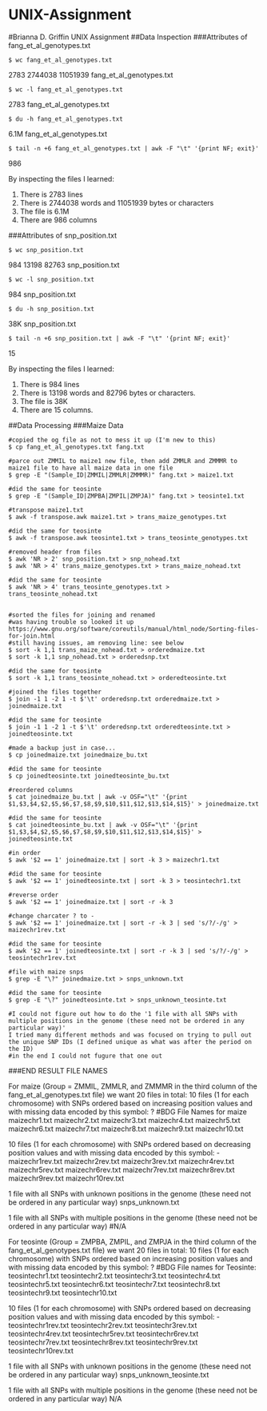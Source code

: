 # UNIX-Assignment
#Brianna D. Griffin UNIX Assignment 
##Data Inspection 
###Attributes of fang_et_al_genotypes.txt


```
$ wc fang_et_al_genotypes.txt
```
2783  2744038 11051939 fang_et_al_genotypes.txt
```
$ wc -l fang_et_al_genotypes.txt
```
2783 fang_et_al_genotypes.txt
```
$ du -h fang_et_al_genotypes.txt
```
6.1M	fang_et_al_genotypes.txt
```
$ tail -n +6 fang_et_al_genotypes.txt | awk -F "\t" '{print NF; exit}'
```
986

By inspecting the files I learned:
 1. There is 2783 lines
 2. There is 2744038 words and 11051939 bytes or characters
 3. The file is 6.1M 
 4. There are 986 columns 


###Attributes of snp_position.txt

```
$ wc snp_position.txt
```
984 13198 82763 snp_position.txt
```
$ wc -l snp_position.txt
```
984 snp_position.txt 
```
$ du -h snp_position.txt
```
38K	snp_position.txt
```
$ tail -n +6 snp_position.txt | awk -F "\t" '{print NF; exit}'
```
15

By inspecting the files I learned:
 1. There is 984 lines 
 2. There is 13198 words and 82796 bytes or characters. 
 3. The file is 38K
 4. There are 15 columns. 

##Data Processing 
###Maize Data 

```
#copied the og file as not to mess it up (I'm new to this)
$ cp fang_et_al_genotypes.txt fang.txt

#parce out ZMMIL to maize1 new file, then add ZMMLR and ZMMMR to maize1 file to have all maize data in one file
$ grep -E "(Sample_ID|ZMMIL|ZMMLR|ZMMMR)" fang.txt > maize1.txt 

#did the same for teosinte
$ grep -E "(Sample_ID|ZMPBA|ZMPIL|ZMPJA)" fang.txt > teosinte1.txt

#transpose maize1.txt
$ awk -f transpose.awk maize1.txt > trans_maize_genotypes.txt

#did the same for teosinte
$ awk -f transpose.awk teosinte1.txt > trans_teosinte_genotypes.txt

#removed header from files
$ awk 'NR > 2' snp_position.txt > snp_nohead.txt
$ awk 'NR > 4' trans_maize_genotypes.txt > trans_maize_nohead.txt

#did the same for teosinte
$ awk 'NR > 4' trans_teosinte_genotypes.txt > trans_teosinte_nohead.txt


#sorted the files for joining and renamed 
#was having trouble so looked it up https://www.gnu.org/software/coreutils/manual/html_node/Sorting-files-for-join.html
#still having issues, am removing line: see below
$ sort -k 1,1 trans_maize_nohead.txt > orderedmaize.txt
$ sort -k 1,1 snp_nohead.txt > orderedsnp.txt

#did the same for teosinte
$ sort -k 1,1 trans_teosinte_nohead.txt > orderedteosinte.txt

#joined the files together 
$ join -1 1 -2 1 -t $'\t' orderedsnp.txt orderedmaize.txt > joinedmaize.txt

#did the same for teosinte
$ join -1 1 -2 1 -t $'\t' orderedsnp.txt orderedteosinte.txt > joinedteosinte.txt
 
#made a backup just in case...
$ cp joinedmaize.txt joinedmaize_bu.txt

#did the same for teosinte
$ cp joinedteosinte.txt joinedteosinte_bu.txt

#reordered columns 
$ cat joinedmaize_bu.txt | awk -v OSF="\t" '{print $1,$3,$4,$2,$5,$6,$7,$8,$9,$10,$11,$12,$13,$14,$15}' > joinedmaize.txt

#did the same for teosinte
$ cat joinedteosinte_bu.txt | awk -v OSF="\t" '{print $1,$3,$4,$2,$5,$6,$7,$8,$9,$10,$11,$12,$13,$14,$15}' > joinedteosinte.txt

#in order
$ awk '$2 == 1' joinedmaize.txt | sort -k 3 > maizechr1.txt

#did the same for teosinte
$ awk '$2 == 1' joinedteosinte.txt | sort -k 3 > teosintechr1.txt

#reverse order
$ awk '$2 == 1' joinedmaize.txt | sort -r -k 3 

#change charcater ? to - 
$ awk '$2 == 1' joinedmaize.txt | sort -r -k 3 | sed 's/?/-/g' > maizechr1rev.txt

#did the same for teosinte
$ awk '$2 == 1' joinedteosinte.txt | sort -r -k 3 | sed 's/?/-/g' > teosintechr1rev.txt

#file with maize snps
$ grep -E "\?" joinedmaize.txt > snps_unknown.txt

#did the same for teosinte
$ grep -E "\?" joinedteosinte.txt > snps_unknown_teosinte.txt

```

```
#I could not figure out how to do the '1 file with all SNPs with multiple positions in the genome (these need not be ordered in any particular way)'
I tried many different methods and was focused on trying to pull out the unique SNP IDs (I defined unique as what was after the period on the ID)
#in the end I could not fugure that one out
```

###END RESULT FILE NAMES 

For maize (Group = ZMMIL, ZMMLR, and ZMMMR in the third column of the fang_et_al_genotypes.txt file) we want 20 files in total:
 10 files (1 for each chromosome) with SNPs ordered based on increasing position values and with missing data encoded by this symbol: ?
#BDG File Names for maize
 maizechr1.txt
 maizechr2.txt
 maizechr3.txt
 maizechr4.txt
 maizechr5.txt
 maizechr6.txt
 maizechr7.txt
 maizechr8.txt
 maizechr9.txt
 maizechr10.txt
 
10 files (1 for each chromosome) with SNPs ordered based on decreasing position values and with missing data encoded by this symbol: -
 maizechr1rev.txt
 maizechr2rev.txt
 maizechr3rev.txt
 maizechr4rev.txt
 maizechr5rev.txt
 maizechr6rev.txt
 maizechr7rev.txt
 maizechr8rev.txt
 maizechr9rev.txt
 maizechr10rev.txt
 
1 file with all SNPs with unknown positions in the genome (these need not be ordered in any particular way)
snps_unknown.txt

1 file with all SNPs with multiple positions in the genome (these need not be ordered in any particular way)
#N/A

For teosinte (Group = ZMPBA, ZMPIL, and ZMPJA in the third column of the fang_et_al_genotypes.txt file) we want 20 files in total:
10 files (1 for each chromosome) with SNPs ordered based on increasing position values and with missing data encoded by this symbol: ?
#BDG File names for Teosinte:
 teosintechr1.txt
 teosintechr2.txt
 teosintechr3.txt
 teosintechr4.txt
 teosintechr5.txt
 teosintechr6.txt
 teosintechr7.txt
 teosintechr8.txt
 teosintechr9.txt
 teosintechr10.txt
 
10 files (1 for each chromosome) with SNPs ordered based on decreasing position values and with missing data encoded by this symbol: -
 teosintechr1rev.txt
 teosintechr2rev.txt
 teosintechr3rev.txt
 teosintechr4rev.txt
 teosintechr5rev.txt
 teosintechr6rev.txt
 teosintechr7rev.txt
 teosintechr8rev.txt
 teosintechr9rev.txt
 teosintechr10rev.txt
 
1 file with all SNPs with unknown positions in the genome (these need not be ordered in any particular way)
 snps_unknown_teosinte.txt
 
1 file with all SNPs with multiple positions in the genome (these need not be ordered in any particular way)
 N/A

